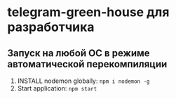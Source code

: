 # telegram-green-house для разработчика

## Запуск на любой ОС в режиме автоматической перекомпиляции
1. INSTALL nodemon globally: `npm i nodemon -g`
2. Start application: `npm start`